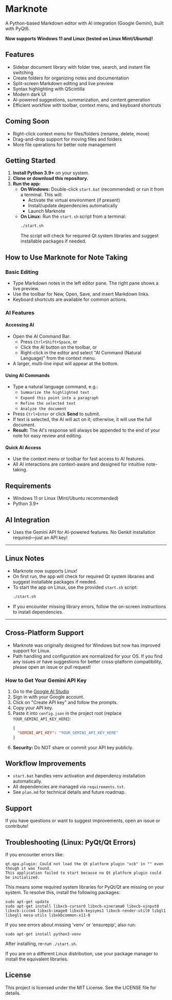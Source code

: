 # Marknote

A Python-based Markdown editor with AI integration (Google Gemini), built with PyQt6.

**Now supports Windows 11 and Linux (tested on Linux Mint/Ubuntu)!**

## Features
- Sidebar document library with folder tree, search, and instant file switching
- Create folders for organizing notes and documentation
- Split-screen Markdown editing and live preview
- Syntax highlighting with QScintilla
- Modern dark UI
- AI-powered suggestions, summarization, and content generation
- Efficient workflow with toolbar, context menu, and keyboard shortcuts

## Coming Soon
- Right-click context menu for files/folders (rename, delete, move)
- Drag-and-drop support for moving files and folders
- More file operations for better note management

## Getting Started
1. **Install Python 3.9+** on your system.
2. **Clone or download this repository.**
3. **Run the app:**
   - **On Windows:** Double-click `start.bat` (recommended) or run it from a terminal. This will:
     - Activate the virtual environment (if present)
     - Install/update dependencies automatically
     - Launch Marknote
   - **On Linux:** Run the `start.sh` script from a terminal:
     ```bash
     ./start.sh
     ```
     The script will check for required Qt system libraries and suggest installable packages if needed.


## How to Use Marknote for Note Taking
### Basic Editing
- Type Markdown notes in the left editor pane. The right pane shows a live preview.
- Use the toolbar for New, Open, Save, and insert Markdown links.
- Keyboard shortcuts are available for common actions.

### AI Features
#### Accessing AI
- Open the AI Command Bar:
  - Press `Ctrl+Shift+Space`, or
  - Click the AI button on the toolbar, or
  - Right-click in the editor and select "AI Command (Natural Language)" from the context menu.
- A larger, multi-line input will appear at the bottom.

#### Using AI Commands
- Type a natural language command, e.g.:
  - `Summarize the highlighted text`
  - `Expand this point into a paragraph`
  - `Refine the selected text`
  - `Analyze the document`
- Press `Ctrl+Enter` or click **Send** to submit.
- If text is selected, the AI will act on it; otherwise, it will use the full document.
- **Result:** The AI's response will always be appended to the end of your note for easy review and editing.

#### Quick AI Access
- Use the context menu or toolbar for fast access to AI features.
- All AI interactions are context-aware and designed for intuitive note-taking.

## Requirements
- Windows 11 or Linux (Mint/Ubuntu recommended)
- Python 3.9+

## AI Integration
- Uses the Gemini API for AI-powered features. No Genkit installation required—just an API key!

---

## Linux Notes
- Marknote now supports Linux! 
- On first run, the app will check for required Qt system libraries and suggest installable packages if needed.
- To start the app on Linux, use the provided `start.sh` script:
  ```bash
  ./start.sh
  ```
- If you encounter missing library errors, follow the on-screen instructions to install dependencies.

---

## Cross-Platform Support
- Marknote was originally designed for Windows but now has improved support for Linux.
- Path handling and configuration are normalized for your OS. If you find any issues or have suggestions for better cross-platform compatibility, please open an issue or pull request!

### How to Get Your Gemini API Key
1. Go to the [Google AI Studio](https://aistudio.google.com/app/apikey)
2. Sign in with your Google account.
3. Click on "Create API key" and follow the prompts.
4. Copy your API key.
5. Paste it into `config.json` in the project root (replace `YOUR_GEMINI_API_KEY_HERE`):
   ```json
   {
     "GEMINI_API_KEY": "YOUR_GEMINI_API_KEY_HERE"
   }
   ```
6. **Security:** Do NOT share or commit your API key publicly.

## Workflow Improvements
- `start.bat` handles venv activation and dependency installation automatically.
- All dependencies are managed via `requirements.txt`.
- See `plan.md` for technical details and future roadmap.

## Support
If you have questions or want to suggest improvements, open an issue or contribute!

## Troubleshooting (Linux: PyQt/Qt Errors)
If you encounter errors like:

```
qt.qpa.plugin: Could not load the Qt platform plugin "xcb" in "" even though it was found.
This application failed to start because no Qt platform plugin could be initialized.
```

This means some required system libraries for PyQt/Qt are missing on your system. To resolve this, install the following packages:

```
sudo apt-get update
sudo apt-get install libxcb-cursor0 libxcb-xinerama0 libxcb-xinput0 libxcb-icccm4 libxcb-image0 libxcb-keysyms1 libxcb-render-util0 libgl1 libegl1 mesa-utils libxkbcommon-x11-0
```

If you see errors about missing 'venv' or 'ensurepip', also run:

```
sudo apt-get install python3-venv
```

After installing, re-run `./start.sh`.

If you are on a different Linux distribution, use your package manager to install the equivalent libraries.

## License
This project is licensed under the MIT License. See the LICENSE file for details.
